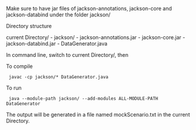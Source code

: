 Make sure to have jar files of jackson-annotations, jackson-core and jackson-databind under the folder jackson/

Directory structure

current Directory/
	- jackson/
		- jackson-annotations.jar
		- jackson-core.jar
		- jackson-databind.jar
	- DataGenerator.java

In command line, switch to current Directory/, then

To compile

	 javac -cp jackson/* DataGenerator.java


To run

	 java --module-path jackson/ --add-modules ALL-MODULE-PATH DataGenerator



The output will be generated in a file named mockScenario.txt in the current Directory.